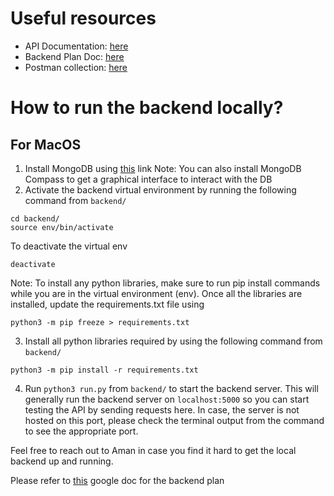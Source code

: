 # Useful resources
- API Documentation: [here](https://documenter.getpostman.com/view/18831621/UVRGF4Pi)
- Backend Plan Doc: [here](https://docs.google.com/document/d/1xH0LKhaQSp-aiNjJPbK_I6Zl_LmEJh32MQlc6zEkXpk/edit)
- Postman collection: [here](./ImageTransformation.postman_collection.json)
# How to run the backend locally?

## For MacOS

1. Install MongoDB using [this](https://docs.mongodb.com/manual/installation/) link
Note: You can also install MongoDB Compass to get a graphical interface to interact with the DB
2. Activate the backend virtual environment by running the following command from `backend/`
```
cd backend/
source env/bin/activate
```

To deactivate the virtual env
```
deactivate
```

Note: 
To install any python libraries, make sure to run pip install commands while you are in the virtual environment (env). 
Once all the libraries are installed, update the requirements.txt file using
```
python3 -m pip freeze > requirements.txt
```

3. Install all python libraries required by using the following command from `backend/`
```
python3 -m pip install -r requirements.txt
```

4. Run `python3 run.py` from `backend/` to start the backend server. This will generally run the backend server on `localhost:5000` so you can start testing the API by sending requests here. In case, the server is not hosted on this port, please check the terminal output from the command to see the appropriate port.

Feel free to reach out to Aman in case you find it hard to get the local backend up and running. 

Please refer to [this](https://docs.google.com/document/d/1xH0LKhaQSp-aiNjJPbK_I6Zl_LmEJh32MQlc6zEkXpk/edit?usp=sharing) google doc for the backend plan


